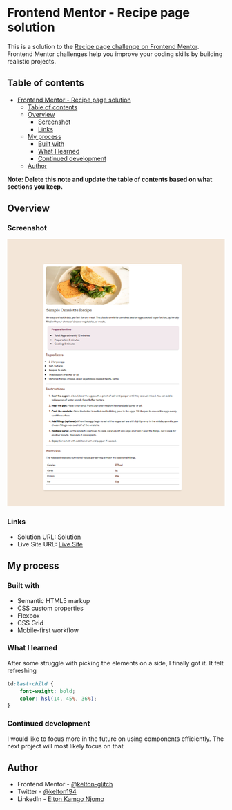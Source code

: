 # Frontend Mentor - Recipe page solution

This is a solution to the [Recipe page challenge on Frontend Mentor](https://www.frontendmentor.io/challenges/recipe-page-KiTsR8QQKm). Frontend Mentor challenges help you improve your coding skills by building realistic projects.

## Table of contents

- [Frontend Mentor - Recipe page solution](#frontend-mentor---recipe-page-solution)
  - [Table of contents](#table-of-contents)
  - [Overview](#overview)
    - [Screenshot](#screenshot)
    - [Links](#links)
  - [My process](#my-process)
    - [Built with](#built-with)
    - [What I learned](#what-i-learned)
    - [Continued development](#continued-development)
  - [Author](#author)

**Note: Delete this note and update the table of contents based on what sections you keep.**

## Overview

### Screenshot

![Screenshot](./screenshot/screenshot.png)

### Links

- Solution URL: [Solution](https://github.com/kelton-glitch/Recipe-main-page)
- Live Site URL: [Live Site](https://main--recipemainpage.netlify.app)

## My process

### Built with

- Semantic HTML5 markup
- CSS custom properties
- Flexbox
- CSS Grid
- Mobile-first workflow

### What I learned

After some struggle with picking the elements on a side, I finally got it. It felt refreshing

```css
td:last-child {
    font-weight: bold;
    color: hsl(14, 45%, 36%);
}
```

### Continued development

I would like to focus more in the future on using components efficiently. The next project will most likely focus on that

## Author

- Frontend Mentor - [@kelton-glitch](https://www.frontendmentor.io/profile/kelton-glitch)
- Twitter - [@kelton194](https://www.twitter.com/kelton194)
- LinkedIn - [Elton Kamgo Njomo](https://www.linkedin.com/in/elton-kamgo-njomo-89ba66210)

